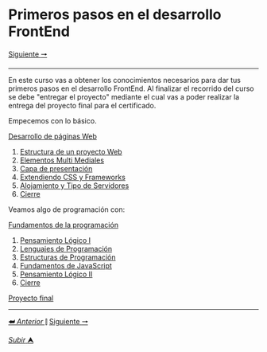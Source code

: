 # Primeros pasos en el desarrollo FrontEnd 

[Siguiente **&#129042;**](/desarrolloDePaginasWeb/README.md "Estructura")

---

En este curso vas a obtener los conocimientos necesarios para dar tus primeros pasos en el desarrollo FrontEnd. Al finalizar el recorrido del curso se debe "entregar el proyecto" mediante el cual vas a poder realizar la entrega del proyecto final para el certificado.

Empecemos con lo básico.

[Desarrollo de páginas Web](/desarrolloDePaginasWeb/README.md)

1. [Estructura de un proyecto Web](/desarrolloDePaginasWeb/01EstructuraDeUnProyectoWeb.md "Estructura de un proyecto Web")
2. [Elementos Multi Mediales](/desarrolloDePaginasWeb/02ElementosMultimediales.md "Elementos Multi Mediales")
3. [Capa de presentación](/desarrolloDePaginasWeb/03CapaDePresentaci%C3%B3n.md "Capa de presentación")
4. [Extendiendo CSS y Frameworks](/desarrolloDePaginasWeb/04ExtendiendoCSSYSusFrameworks.md "Extendiendo CSS y Frameworks")
5. [Alojamiento y Tipo de Servidores](/desarrolloDePaginasWeb/05AlojamientoYTipoDeServidores.md "Alojamiento y Tipo de Servidores")
6. [Cierre](/desarrolloDePaginasWeb/06Cierre.md "Cierre")

Veamos algo de programación con:

[Fundamentos de la programación](/fundamentosDeLaProgramacion/README.md "Fundamentos de la programación")
1. [Pensamiento Lógico I](/fundamentosDeLaProgramacion/01pensamientoLogicoI.md "Pensamiento Lógico I")
2. [Lenguajes de Programación](/fundamentosDeLaProgramacion/02LenguajesDeProgramacion.md "Lenguajes de Programación")
3. [Estructuras de Programación](/fundamentosDeLaProgramacion/03EstructurasDeProgramacion.md "Estructuras de Programación")
4. [Fundamentos de JavaScript](/fundamentosDeLaProgramacion/04FundamentosJavaScript.md "Fundamentos de JavaScript")
5. [Pensamiento Lógico II](/fundamentosDeLaProgramacion/05PensamientoLogicopII.md "Pensamiento Lógico II")
6. [Cierre](/fundamentosDeLaProgramacion/06Cierre.md "Cierre")

[Proyecto final](/ProyectoFinalTICMAS/proyectoFinal.md)

---

[**&#11176;** _Anterior_ &#11007;](/ProyectoFinalTICMAS/proyectoFinal.md "Proyecto de final de curso")
[Siguiente **&#129042;**](/desarrolloDePaginasWeb/README.md "Estructura")

[_Subir_ **&#11165;**](#primeros-pasos-en-el-desarrollo-frontend "Ir al título")
